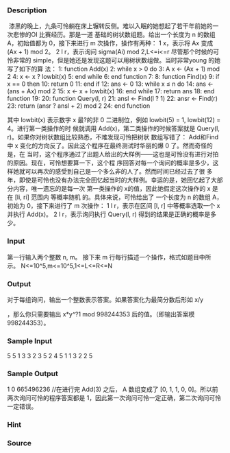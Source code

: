 
### Description
 漆黑的晚上，九条可怜躺在床上辗转反侧。难以入眠的她想起了若干年前她的一次悲惨的OI 比赛经历。那是一道
基础的树状数组题。给出一个长度为 n 的数组 A，初始值都为 0，接下来进行 m 次操作，操作有两种：
1 x，表示将 Ax 变成 (Ax + 1) mod 2。
2 l r，表示询问 sigma(Ai) mod 2,L<=i<=r
尽管那个时候的可怜非常的 simple，但是她还是发现这题可以用树状数组做。当时非常young 的她写了如下的算
法：
1: function Add(x)
2: while x > 0 do
3: A
x ← (Ax + 1) mod 2
4: x ← x ? lowbit(x)
5: end while
6: end function
7:
8: function Find(x)
9: if x == 0 then
10: return 0
11: end if
12: ans ← 0
13: while x ≤ n do
14: ans ← (ans + Ax) mod 2
15: x ← x + lowbit(x)
16: end while
17: return ans
18: end function
19:
20: function Query(l, r)
21: ansl ← Find(l ? 1)
22: ansr ← Find(r)
23: return (ansr ? ansl + 2) mod 2
24: end function

其中 lowbit(x) 表示数字 x 最?的非 0 二进制位，例如 lowbit(5) = 1, lowbit(12) = 4。进行第一类操作的时
候就调用 Add(x)，第二类操作的时候答案就是 Query(l, r)。如果你对树状数组比较熟悉，不难发现可怜把树状
数组写错了： Add和Find 中 x 变化的方向反了。因此这个程序在最终测试时华丽的爆 0 了。然而奇怪的是，在
当时，这个程序通过了出题人给出的大样例——这也是可怜没有进行对拍的原因。现在，可怜想要算一下，这个程
序回答对每一个询问的概率是多少，这样她就可以再次的感受到自己是一个多么非的人了。然而时间已经过去了很
多年，即使是可怜也没有办法完全回忆起当时的大样例。幸运的是，她回忆起了大部分内容，唯一遗忘的是每一次
第一类操作的 x的值，因此她假定这次操作的 x 是在 [li, ri] 范围内 等概率随机 的。具体来说，可怜给出了
一个长度为 n 的数组 A，初始为 0，接下来进行了 m 次操作：
1 l r，表示在区间 [l, r] 中等概率选取一个 x 并执行 Add(x)。
2 l r，表示询问执行 Query(l, r) 得到的结果是正确的概率是多少。

### Input
第一行输入两个整数 n, m。
接下来 m 行每行描述一个操作，格式如题目中所示。
N<=10^5,m<=10^5,1<=L<=R<=N

### Output
对于每组询问，输出一个整数表示答案。如果答案化为最简分数后形如 x/y

，那么你只需要输出 x*y^?1 mod 998244353 后的值。（即输出答案模 998244353）。


### Sample Input
5 5
1 3 3
2 3 5
2 4 5
1 1 3
2 2 5
### Sample Output
1
0
665496236
//在进行完 Add(3) 之后， A 数组变成了 [0, 1, 1, 0, 0]。所以前两次询问可怜的程序答案都是
1，因此第一次询问可怜一定正确，第二次询问可怜一定错误。
### Hint

### Source
